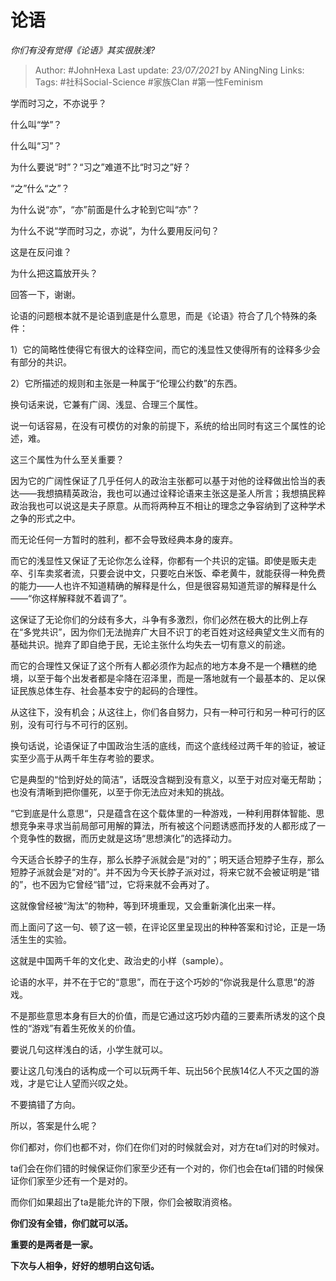 # 论语
*你们有没有觉得《论语》其实很肤浅?*

> Author: #JohnHexa
Last update: *23/07/2021* by ANingNing
Links:
Tags:  #社科Social-Science #家族Clan #第一性Feminism



学而时习之，不亦说乎？

什么叫“学”？

什么叫“习”？

为什么要说“时”？“习之”难道不比“时习之”好？

“之”什么“之”？

为什么说“亦”，“亦”前面是什么才轮到它叫“亦”？

为什么不说“学而时习之，亦说”，为什么要用反问句？

这是在反问谁？

为什么把这篇放开头？

  


回答一下，谢谢。

论语的问题根本就不是论语到底是什么意思，而是《论语》符合了几个特殊的条件：

1）它的简略性使得它有很大的诠释空间，而它的浅显性又使得所有的诠释多少会有部分的共识。

2）它所描述的规则和主张是一种属于“伦理公约数”的东西。

换句话来说，它兼有广阔、浅显、合理三个属性。

说一句话容易，在没有可模仿的对象的前提下，系统的给出同时有这三个属性的论述，难。

这三个属性为什么至关重要？

因为它的广阔性保证了几乎任何人的政治主张都可以基于对他的诠释做出恰当的表达——我想搞精英政治，我也可以通过诠释论语来主张这是圣人所言；我想搞民粹政治我也可以说这是夫子原意。从而将两种互不相让的理念之争容纳到了这种学术之争的形式之中。

而无论任何一方暂时的胜利，都不会导致经典本身的废弃。

而它的浅显性又保证了无论你怎么诠释，你都有一个共识的定锚。即使是贩夫走卒、引车卖浆者流，只要会说中文，只要吃白米饭、牵老黄牛，就能获得一种免费的能力——人也许不知道精确的解释是什么，但是很容易知道荒谬的解释是什么——“你这样解释就不着调了”。

这保证了无论你们的分歧有多大，斗争有多激烈，你们必然在极大的比例上存在“多党共识”，因为你们无法抛弃广大目不识丁的老百姓对这经典望文生义而有的基础共识。抛弃了即自绝于民，无论主张什么均失去一切有意义的前途。

而它的合理性又保证了这个所有人都必须作为起点的地方本身不是一个糟糕的绝境，以至于每个出发者都是伞降在沼泽里，而是一落地就有一个最基本的、足以保证民族总体生存、社会基本安宁的起码的合理性。

从这往下，没有机会；从这往上，你们各自努力，只有一种可行和另一种可行的区别，没有可行与不可行的区别。

换句话说，论语保证了中国政治生活的底线，而这个底线经过两千年的验证，被证实至少高于从两千年生存考验的要求。

它是典型的“恰到好处的简洁”，话既没含糊到没有意义，以至于对应对毫无帮助；也没有清晰到把你僵死，以至于你无法应对未知的挑战。

“它到底是什么意思“，只是蕴含在这个载体里的一种游戏，一种利用群体智能、思想竞争来寻求当前局部可用解的算法，所有被这个问题诱惑而抒发的人都形成了一个竞争性的数据，而历史就是这场“思想演化”的选择动力。

今天适合长脖子的生存，那么长脖子派就会是“对的”；明天适合短脖子生存，那么短脖子派就会是“对的”。并不因为今天长脖子派对过，将来它就不会被证明是“错的”，也不因为它曾经“错”过，它将来就不会再对了。

这就像曾经被“淘汰”的物种，等到环境重现，又会重新演化出来一样。

而上面问了这一句、顿了这一顿，在评论区里呈现出的种种答案和讨论，正是一场活生生的实验。

这就是中国两千年的文化史、政治史的小样（sample）。

论语的水平，并不在于它的“意思”，而在于这个巧妙的“你说我是什么意思“的游戏。

不是那些意思本身有巨大的价值，而是它通过这巧妙内蕴的三要素所诱发的这个良性的“游戏”有着生死攸关的价值。

要说几句这样浅白的话，小学生就可以。

要让这几句浅白的话构成一个可以玩两千年、玩出56个民族14亿人不灭之国的游戏，才是它让人望而兴叹之处。

不要搞错了方向。

所以，答案是什么呢？

你们都对，你们也都不对，你们在你们对的时候就会对，对方在ta们对的时候对。

ta们会在你们错的时候保证你们家至少还有一个对的，你们也会在ta们错的时候保证你们家至少还有一个是对的。

而你们如果超出了ta是能允许的下限，你们会被取消资格。

**你们没有全错，你们就可以活。**

**重要的是两者是一家。**

**下次与人相争，好好的想明白这句话。**




